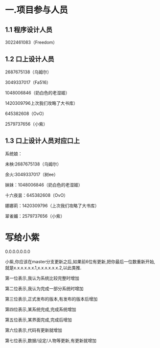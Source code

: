 # 一.项目参与人员
## 1.1 程序设计人员
3022461083（Freedom）
## 1.2 口上设计人员
2687675138（乌姆尔）

3049337017（Fa516）

1048006846（奶白色的老湿姬）

1420309796上次我们攻略了大书库）

645382608（OvO）

2579737656（小紫）
## 1.3 口上设计人员对应口上
系统娘：

未柍:2687675138（乌姆尔）

余火:3049337017（树ee）

妹妹：1048006846（奶白色的老湿姬）

十六夜昙：645382608（OvO）

娜娜莉：1420309796（上次我们攻略了大书库）

翠雀媚：2579737656（小紫）

# 写给小紫
0.0.0.0.0.0.0

小紫,你应该在master分支更新之后,如果前6位有更新,把你最后一位数重新开始,就是x.x.x.x.x.x.1,x.x.x.x.x.x.2,以此类推.

第一位表示,我认为系统比较完整时增加 

第二位表示,我认为完成一部分系统时增加 

第三位表示,正式发布的版本,有发布的版本后增加 

第四位表示,某系统完成,完成系统增加 

第五位表示,某界面完成,完成后增加 

第六位表示,代码有更新就增加 

第七位表示,数据/设定/人物等更新,有更新就增加
